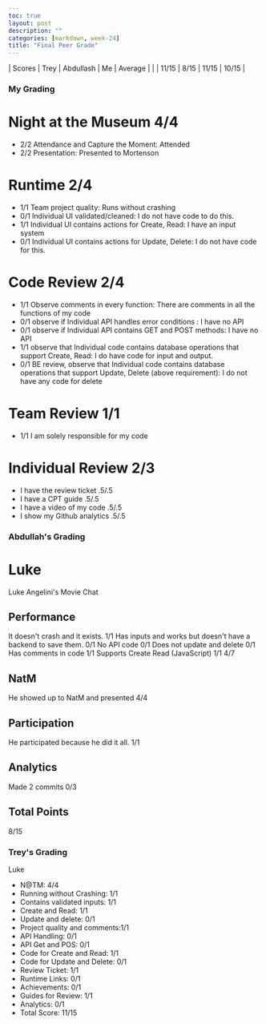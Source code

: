```yaml
---
toc: true
layout: post
description: ""
categories: [markdown, week-24]
title: "Final Peer Grade"
---
```


| Scores | Trey | Abdullash | Me | Average |
| | 11/15 | 8/15 | 11/15 | 10/15 |

### My Grading

# Night at the Museum 4/4

* 2/2 Attendance and Capture the Moment: Attended
* 2/2 Presentation: Presented to Mortenson

# Runtime 2/4

* 1/1 Team project quality: Runs without crashing
* 0/1 Individual UI validated/cleaned: I do not have code to do this.
* 1/1 Individual UI contains actions for Create, Read: I have an input system
* 0/1 Individual UI contains actions for Update, Delete: I do not have code for this.

# Code Review 2/4

* 1/1 Observe comments in every function: There are comments in all the functions of my code
* 0/1 observe if  Individual API handles error conditions : I have no API
* 0/1 observe if Individual API contains GET and POST methods: I have no API
* 1/1 observe that Individual code contains database operations that support Create, Read: I do have code for input and output.
* 0/1 BE review, observe that Individual code contains database operations that support Update, Delete (above requirement): I do not have any code for delete

# Team Review 1/1
* 1/1 I am solely responsible for my code

# Individual Review 2/3
* I have the review ticket .5/.5
* I have a CPT guide .5/.5
* I have a video of my code .5/.5
* I show my Github analytics .5/.5

### Abdullah's Grading

# Luke
Luke Angelini's Movie Chat
## Performance
It doesn't crash and it exists. 1/1
Has inputs and works but doesn't have a backend to save them. 0/1
No API code 0/1
Does not update and delete 0/1
Has comments in code 1/1
Supports Create Read (JavaScript) 1/1
4/7
## NatM
He showed up to NatM and presented 4/4
## Participation
He participated because he did it all. 1/1
## Analytics
Made 2 commits 0/3
## Total Points
8/15

### Trey's Grading

Luke
- N@TM: 4/4
- Running without Crashing: 1/1
- Contains validated inputs: 1/1
- Create and Read: 1/1
- Update and delete: 0/1
- Project quality and comments:1/1
- API Handling: 0/1
- API Get and POS: 0/1
- Code for Create and Read: 1/1
- Code for Update and Delete: 0/1
- Review Ticket: 1/1
- Runtime Links: 0/1
- Achievements: 0/1
- Guides for Review: 1/1
- Analytics: 0/1
- Total Score: 11/15
